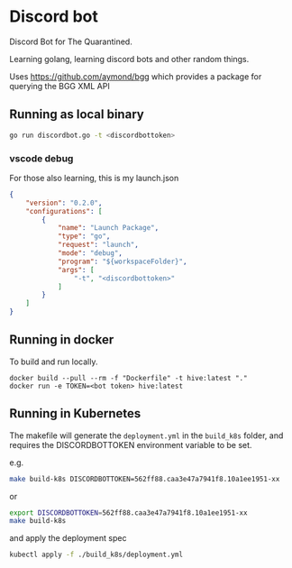 # Discord bot

Discord Bot for The Quarantined. 

Learning golang, learning discord bots and other random things.

Uses https://github.com/aymond/bgg which provides a package for querying the BGG XML API

## Running as local binary

``` bash
go run discordbot.go -t <discordbottoken> 
```

### vscode debug

For those also learning, this is my launch.json

``` json
{
    "version": "0.2.0",
    "configurations": [
        {
            "name": "Launch Package",
            "type": "go",
            "request": "launch",
            "mode": "debug",
            "program": "${workspaceFolder}",
            "args": [
                "-t", "<discordbottoken>"
            ]
        }
    ]
}
```

## Running in docker

To build and run locally.

``` shell
docker build --pull --rm -f "Dockerfile" -t hive:latest "."
docker run -e TOKEN=<bot token> hive:latest
```

## Running in Kubernetes

The makefile will generate the `deployment.yml` in the `build_k8s` folder, and requires the DISCORDBOTTOKEN environment variable to be set.

e.g.

``` bash
make build-k8s DISCORDBOTTOKEN=562ff88.caa3e47a7941f8.10a1ee1951-xx
```

or

``` bash
export DISCORDBOTTOKEN=562ff88.caa3e47a7941f8.10a1ee1951-xx
make build-k8s
```

and apply the deployment spec

``` bash
kubectl apply -f ./build_k8s/deployment.yml
```
